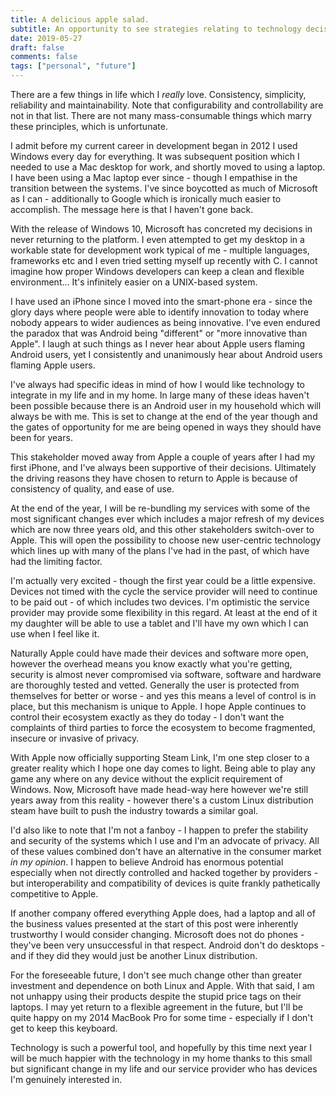 ```yaml
---
title: A delicious apple salad.
subtitle: An opportunity to see strategies relating to technology decisions.
date: 2019-05-27
draft: false
comments: false
tags: ["personal", "future"]
---
```


There are a few things in life which I _really_ love. Consistency, simplicity, reliability and maintainability. Note that configurability and controllability are not in that list. There are not many mass-consumable things which marry these principles, which is unfortunate.

I admit before my current career in development began in 2012 I used Windows every day for everything. It was subsequent position which I needed to use a Mac desktop for work, and shortly moved to using a laptop. I have been using a  Mac laptop ever since - though I empathise in the transition between the systems. I've since boycotted as much of Microsoft as I can - additionally to Google which is ironically much easier to accomplish. The message here is that I haven't gone back.

With the release of Windows 10, Microsoft has concreted my decisions in never returning to the platform. I even attempted to get my desktop in a workable state for development work typical of me - multiple languages, frameworks etc and I even tried setting myself up recently with C. I cannot imagine how proper Windows developers can keep a clean and flexible environment... It's infinitely easier on a UNIX-based system.  

I have used an iPhone since I moved into the smart-phone era - since the glory days where people were able to identify innovation to today where nobody appears to wider audiences as being innovative. I've even endured the paradox that was Android being "different" or "more innovative than Apple". I laugh at such things as I never hear about Apple users flaming Android users, yet I consistently and unanimously hear about Android users flaming Apple users.

I've always had specific ideas in mind of how I would like technology to integrate in my life and in my home. In large many of these ideas haven't been possible because there is an Android user in my household which will always be with me. This is set to change at the end of the year though and the gates of opportunity for me are being opened in ways they should have been for years.

This stakeholder moved away from Apple a couple of years after I had my first iPhone, and I've always been supportive of their decisions. Ultimately the driving reasons they have chosen to return to Apple is because of consistency of quality, and ease of use.

At the end of the year, I will be re-bundling my services with some of the most significant changes ever which includes a major refresh of my devices which are now three years old, and this other stakeholders switch-over to Apple. This will open the possibility to choose new user-centric technology which lines up with many of the plans I've had in the past, of which have had the limiting factor.

I'm actually very excited - though the first year could be a little expensive. Devices not timed with the cycle the service provider will need to continue to be paid out - of which includes two devices. I'm optimistic the service provider may provide some flexibility in this regard. At least at the end of it my daughter will be able to use a tablet and I'll have my own which I can use when I feel like it.

Naturally Apple could have made their devices and software more open, however the overhead means you know exactly what you're getting, security is almost never compromised via software, software and hardware are thoroughly tested and vetted. Generally the user is protected from themselves for better or worse - and yes this means a level of control is in place, but this mechanism is unique to Apple. I hope Apple continues to control their ecosystem exactly as they do today - I don't want the complaints of third parties to force the ecosystem to become fragmented, insecure or invasive of privacy.

With Apple now officially supporting Steam Link, I'm one step closer to a greater reality which I hope one day comes to light. Being able to play any game any where on any device without the explicit requirement of Windows. Now, Microsoft have made head-way here however we're still years away from this reality - however there's a custom Linux distribution steam have built to push the industry towards a similar goal.

I'd also like to note that I'm not a fanboy - I happen to prefer the stability and security of the systems which I use and I'm an advocate of privacy. All of these values combined don't have an alternative in the consumer market _in my opinion_. I happen to believe Android has enormous potential especially when not directly controlled and hacked together by providers - but interoperability and compatibility of devices is quite frankly pathetically competitive to Apple.

If another company offered everything Apple does, had a laptop and all of the business values presented at the start of this post were inherently trustworthy I would consider changing. Microsoft does not do phones - they've been very unsuccessful in that respect. Android don't do desktops - and if they did they would just be another Linux distribution.

For the foreseeable future, I don't see much change other than greater investment and dependence on both Linux and Apple. With that said, I am not unhappy using their products despite the stupid price tags on their laptops. I may yet return to a flexible agreement in the future, but I'll be quite happy on my 2014 MacBook Pro for some time - especially if I don't get to keep this keyboard. 

Technology is such a powerful tool, and hopefully by this time next year I will be much happier with the technology in my home thanks to this small but significant change in my life and our service provider who has devices I'm genuinely interested in.
